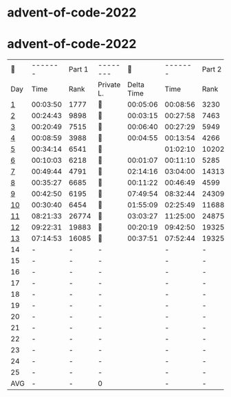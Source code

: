 # advent-of-code-2022
# advent-of-code-2022
<table>
    <tr>
        <td>🎄</td>
        <td>-------</td>
        <td>Part 1</td>
        <td>--------</td>
        <td>🎅</td>
        <td>-------</td>
        <td>Part 2</td>
        <td>-------</td>
    </tr>
    <tr>
        <td>Day</td>
        <td>Time</td>
        <td>Rank</td>
        <td>Private L.</td>
        <td>Delta Time</td>
        <td>Time</td>
        <td>Rank</td>
        <td>Private L.</td>
    </tr>
    <tr>
        <td><a href="https://github.com/31b4/advent-of-code-2022/blob/main/day01/main.py">1</a></td>
        <td>00:03:50 </td>
        <td>1777</td>
        <td>🏅</td>
        <td>00:05:06</td>
        <td>00:08:56</td>
        <td>3230</td>
        <td>🏅</td>
    </tr>
    <tr>
        <td><a href="https://github.com/31b4/advent-of-code-2022/blob/main/day02/main.py">2</a></td>
        <td>00:24:43</td>
        <td>9898</td>
        <td>🥉</td>
        <td>00:03:15</td>
        <td>00:27:58</td>
        <td>7463</td>
        <td>🥉</td>
    </tr>
    <tr>
        <td><a href="https://github.com/31b4/advent-of-code-2022/blob/main/day03/main.py">3</a></td>
        <td>00:20:49</td>
        <td>7515</td>
        <td>🥉</td>
        <td>00:06:40</td>
        <td>00:27:29</td>
        <td>5949</td>
        <td>🥉</td>
    </tr>
    <tr>
        <td><a href="https://github.com/31b4/advent-of-code-2022/blob/main/day04/main.py">4</a></td>
        <td>00:08:59</td>
        <td>3988</td>
        <td>🏅</td>
        <td>00:04:55</td>
        <td>00:13:54</td>
        <td>4266</td>
        <td>🏅</td>
    </tr>
    <tr>
        <td><a href="https://github.com/31b4/advent-of-code-2022/blob/main/day05/main.py">5</a></td>
        <td>00:34:14</td>
        <td>6541</td>
        <td>🏅</td>
        <td></td>
        <td>01:02:10</td>
        <td>10202</td>
        <td>🥈</td>
    </tr>
    <tr>
        <td><a href="https://github.com/31b4/advent-of-code-2022/blob/main/day06/main.py">6</a></td>
        <td>00:10:03</td>
        <td>6218</td>
        <td>🏅</td>
        <td>00:01:07</td>
        <td>00:11:10</td>
        <td>5285</td>
        <td>🏅</td>
    </tr>
    <tr>
        <td><a href="https://github.com/31b4/advent-of-code-2022/blob/main/day07/main.py">7</a></td>
        <td>00:49:44</td>
        <td>4791</td>
        <td>🏅</td>
        <td>02:14:16</td>
        <td>03:04:00</td>
        <td>14313</td>
        <td>🏅</td>
    </tr>
    <tr>
        <td><a href="https://github.com/31b4/advent-of-code-2022/blob/main/day08/main.py">8</a></td>
        <td>00:35:27</td>
        <td>6685</td>
        <td>🥈</td>
        <td>00:11:22</td>
        <td>00:46:49</td>
        <td>4599</td>
        <td>🏅</td>
    </tr>
    <tr>
        <td><a href="https://github.com/31b4/advent-of-code-2022/blob/main/day09/main.py">9</a></td>
        <td>00:42:50</td>
        <td>6195</td>
        <td>🏅</td>
        <td>07:49:54</td>
        <td>08:32:44</td>
        <td>24309</td>
        <td>🏅</td>
    </tr>
    <tr>
        <td><a href="https://github.com/31b4/advent-of-code-2022/blob/main/day10/main.py">10</a></td>
        <td>00:30:40</td>
        <td>6454</td>
        <td>🏅</td>
        <td>01:55:09</td>
        <td>02:25:49</td>
        <td>11688</td>
        <td>🏅</td>
    </tr>
    <tr>
        <td><a href="https://github.com/31b4/advent-of-code-2022/blob/main/day11/main.py">11</a></td>
        <td>08:21:33</td>
        <td>26774</td>
        <td>🥈</td>
        <td>03:03:27</td>
        <td>11:25:00</td>
        <td>24875</td>
        <td>🥈</td>
    </tr>
    <tr>
       <td><a href="https://github.com/31b4/advent-of-code-2022/blob/main/day12/main.py">12</a></td>
        <td>09:22:31</td>
        <td>19883</td>
        <td>🥈</td>
        <td>00:20:19</td>
        <td>09:42:50</td>
        <td>19325</td>
        <td>🥈</td>
    </tr>
    <tr>
        <td><a href="https://github.com/31b4/advent-of-code-2022/blob/main/day13/main.py">13</a></td>
        <td>07:14:53</td>
        <td>16085</td>
        <td>🏅</td>
        <td>00:37:51</td>
        <td>07:52:44</td>
        <td>19325</td>
        <td>🏅</td>
    </tr>
    <tr>
        <td>14</td>
        <td>-</td>
        <td>-</td>
        <td>-</td>
        <td></td>
        <td>-</td>
        <td>-</td>
        <td>-</td>
    </tr>
    <tr>
        <td>15</td>
        <td>-</td>
        <td>-</td>
        <td>-</td>
        <td></td>
        <td>-</td>
        <td>-</td>
        <td>-</td>
    </tr>
    <tr>
        <td>16</td>
        <td>-</td>
        <td>-</td>
        <td>-</td>
        <td></td>
        <td>-</td>
        <td>-</td>
        <td>-</td>
    </tr>
    <tr>
        <td>17</td>
        <td>-</td>
        <td>-</td>
        <td>-</td>
        <td></td>
        <td>-</td>
        <td>-</td>
        <td>-</td>
    </tr>
    <tr>
        <td>18</td>
        <td>-</td>
        <td>-</td>
        <td>-</td>
        <td></td>
        <td>-</td>
        <td>-</td>
        <td>-</td>
    </tr>
    <tr>
        <td>19</td>
        <td>-</td>
        <td>-</td>
        <td>-</td>
        <td></td>
        <td>-</td>
        <td>-</td>
        <td>-</td>
    </tr>
    <tr>
        <td>20</td>
        <td>-</td>
        <td>-</td>
        <td>-</td>
        <td></td>
        <td>-</td>
        <td>-</td>
        <td>-</td>
    </tr>
    <tr>
        <td>21</td>
        <td>-</td>
        <td>-</td>
        <td>-</td>
        <td></td>
        <td>-</td>
        <td>-</td>
        <td>-</td>
    </tr>
    <tr>
        <td>22</td>
        <td>-</td>
        <td>-</td>
        <td>-</td>
        <td></td>
        <td>-</td>
        <td>-</td>
        <td>-</td>
    </tr>
    <tr>
        <td>23</td>
        <td>-</td>
        <td>-</td>
        <td>-</td>
        <td></td>
        <td>-</td>
        <td>-</td>
        <td>-</td>
    </tr>
    <tr>
        <td>24</td>
        <td>-</td>
        <td>-</td>
        <td>-</td>
        <td></td>
        <td>-</td>
        <td>-</td>
        <td>-</td>
    </tr>
    <tr>
        <td>25</td>
        <td>-</td>
        <td>-</td>
        <td>-</td>
        <td></td>
        <td>-</td>
        <td>-</td>
        <td>-</td>
    </tr>
    <tr>
        <td>AVG</td>
        <td>-</td>
        <td>-</td>
        <td>0</td>
        <td></td>
        <td>-</td>
        <td>-</td>
        <td>0</td>
    </tr>

</table>
